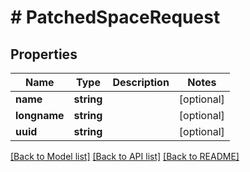 # # PatchedSpaceRequest

## Properties

Name | Type | Description | Notes
------------ | ------------- | ------------- | -------------
**name** | **string** |  | [optional]
**longname** | **string** |  | [optional]
**uuid** | **string** |  | [optional]

[[Back to Model list]](../../README.md#models) [[Back to API list]](../../README.md#endpoints) [[Back to README]](../../README.md)
